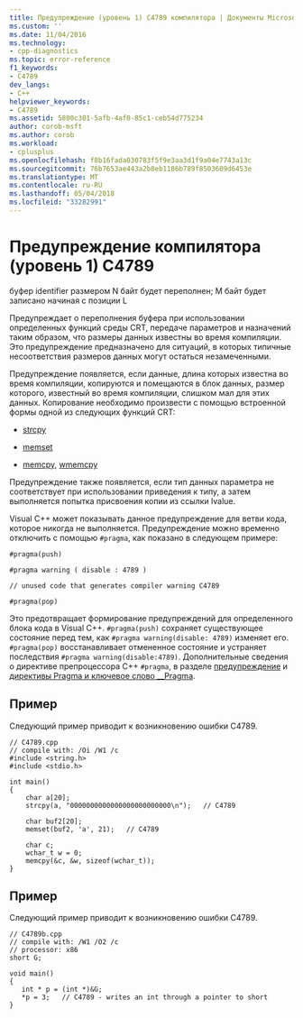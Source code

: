 ```yaml
---
title: Предупреждение (уровень 1) C4789 компилятора | Документы Microsoft
ms.custom: ''
ms.date: 11/04/2016
ms.technology:
- cpp-diagnostics
ms.topic: error-reference
f1_keywords:
- C4789
dev_langs:
- C++
helpviewer_keywords:
- C4789
ms.assetid: 5800c301-5afb-4af0-85c1-ceb54d775234
author: corob-msft
ms.author: corob
ms.workload:
- cplusplus
ms.openlocfilehash: f8b16fada030783f5f9e3aa3d1f9a04e7743a13c
ms.sourcegitcommit: 76b7653ae443a2b8eb1186b789f8503609d6453e
ms.translationtype: MT
ms.contentlocale: ru-RU
ms.lasthandoff: 05/04/2018
ms.locfileid: "33282991"
---
```

# <a name="compiler-warning-level-1-c4789"></a>Предупреждение компилятора (уровень 1) C4789
буфер identifier размером N байт будет переполнен; M байт будет записано начиная с позиции L  
  
 Предупреждает о переполнения буфера при использовании определенных функций среды CRT, передаче параметров и назначений таким образом, что размеры данных известны во время компиляции. Это предупреждение предназначено для ситуаций, в которых типичные несоответствия размеров данных могут остаться незамеченными.  
  
 Предупреждение появляется, если данные, длина которых известна во время компиляции, копируются и помещаются в блок данных, размер которого, известный во время компиляции, слишком мал для этих данных. Копирование необходимо произвести с помощью встроенной формы одной из следующих функций CRT:  
  
-   [strcpy](../../c-runtime-library/reference/strcpy-wcscpy-mbscpy.md)  
  
-   [memset](../../c-runtime-library/reference/memset-wmemset.md)  
  
-   [memcpy](../../c-runtime-library/reference/memcpy-wmemcpy.md), [wmemcpy](../../c-runtime-library/reference/memcpy-wmemcpy.md)  
  
 Предупреждение также появляется, если тип данных параметра не соответствует при использовании приведения к типу, а затем выполняется попытка присвоения копии из ссылки lvalue.  
  
 Visual C++ может показывать данное предупреждение для ветви кода, которое никогда не выполняется. Предупреждение можно временно отключить с помощью `#pragma`, как показано в следующем примере:  
  
 `#pragma(push)`  
  
 `#pragma warning ( disable : 4789 )`  
  
 `// unused code that generates compiler warning C4789`  
  
 `#pragma(pop)`  
  
 Это предотвращает формирование предупреждений для определенного блока кода в Visual C++. `#pragma(push)` сохраняет существующее состояние перед тем, как `#pragma warning(disable: 4789)` изменяет его. `#pragma(pop)` восстанавливает отмененное состояние и устраняет последствия `#pragma warning(disable:4789)`. Дополнительные сведения о директиве препроцессора C++ `#pragma`, в разделе [предупреждение](../../preprocessor/warning.md) и [директивы Pragma и ключевое слово __Pragma](../../preprocessor/pragma-directives-and-the-pragma-keyword.md).  
  
## <a name="example"></a>Пример  
 Следующий пример приводит к возникновению ошибки C4789.  
  
```  
// C4789.cpp  
// compile with: /Oi /W1 /c  
#include <string.h>  
#include <stdio.h>  
  
int main()   
{  
    char a[20];  
    strcpy(a, "0000000000000000000000000\n");   // C4789  
  
    char buf2[20];  
    memset(buf2, 'a', 21);   // C4789  
  
    char c;  
    wchar_t w = 0;  
    memcpy(&c, &w, sizeof(wchar_t));  
}  
```  
  
## <a name="example"></a>Пример  
 Следующий пример приводит к возникновению ошибки C4789.  
  
```  
// C4789b.cpp  
// compile with: /W1 /O2 /c  
// processor: x86  
short G;  
  
void main()  
{  
   int * p = (int *)&G;   
   *p = 3;   // C4789 - writes an int through a pointer to short  
}   
```